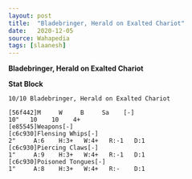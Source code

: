 ```yaml
---
layout: post
title:  "Bladebringer, Herald on Exalted Chariot"
date:   2020-12-05
source: Wahapedia
tags: [slaanesh]
---
```


**Bladebringer, Herald on Exalted Chariot**

**Stat Block**
```
10/10 Bladebringer, Herald on Exalted Chariot
```

```
[56f442]M     W     B     Sa    [-]
10"   10    10    4+    
[e85545]Weapons[-]
[c6c930]Flensing Whips[-]
2"     A:6    H:3+   W:4+   R:-1   D:1   
[c6c930]Piercing Claws[-]
1"     A:9    H:3+   W:4+   R:-1   D:1   
[c6c930]Poisoned Tongues[-]
1"     A:8    H:3+   W:4+   R:-    D:1   
```


